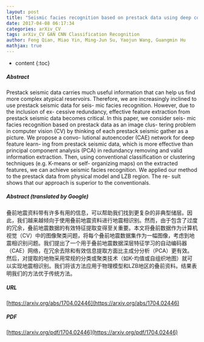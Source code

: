 ```yaml
---
layout: post
title: "Seismic facies recognition based on prestack data using deep convolutional autoencoder"
date: 2017-04-08 06:17:34
categories: arXiv_CV
tags: arXiv_CV GAN CNN Classification Recognition
author: Feng Qian, Miao Yin, Ming-Jun Su, Yaojun Wang, Guangmin Hu
mathjax: true
---
```


* content
{:toc}

##### Abstract
Prestack seismic data carries much useful information that can help us find more complex atypical reservoirs. Therefore, we are increasingly inclined to use prestack seismic data for seis- mic facies recognition. However, due to the inclusion of ex- cessive redundancy, effective feature extraction from prestack seismic data becomes critical. In this paper, we consider seis- mic facies recognition based on prestack data as an image clus- tering problem in computer vision (CV) by thinking of each prestack seismic gather as a picture. We propose a convo- lutional autoencoder (CAE) network for deep feature learn- ing from prestack seismic data, which is more effective than principal component analysis (PCA) in redundancy removing and valid information extraction. Then, using conventional classification or clustering techniques (e.g. K-means or self- organizing maps) on the extracted features, we can achieve seismic facies recognition. We applied our method to the prestack data from physical model and LZB region. The re- sult shows that our approach is superior to the conventionals.

##### Abstract (translated by Google)
叠前地震资料带有许多有用的信息，可以帮助我们找到更复杂的非典型储层。因此，我们越来越倾向于使用叠前地震资料进行地震相识别。然而，由于包含了过度的冗余，叠前地震数据的有效特征提取变得至关重要。本文将叠前数据作为计算机视觉（CV）中的图像聚类问题，将每个叠前地震数据集作为一幅图像，考虑到地震相识别问题。我们提出了一个用于叠前地震数据深层特征学习的自动编码器（CAE）网络，在冗余去除和有效信息提取方面比主成分分析（PCA）更有效。然后，对提取的地物采用常规的分类或聚类技术（如K-均值或自组织地图）就可以实现地震相识别。我们将该方法应用于物理模型和LZB地区的叠前资料。结果表明我们的方法优于传统方法。

##### URL
[https://arxiv.org/abs/1704.02446](https://arxiv.org/abs/1704.02446)

##### PDF
[https://arxiv.org/pdf/1704.02446](https://arxiv.org/pdf/1704.02446)

